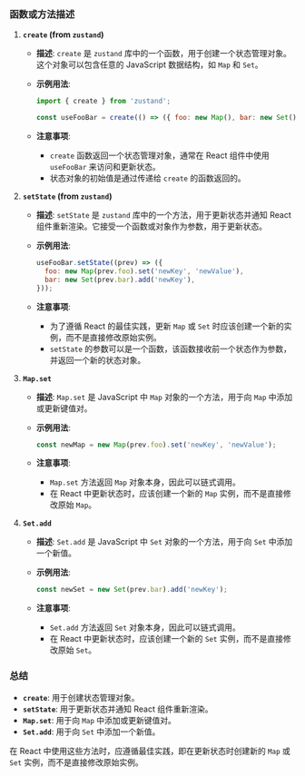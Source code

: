 ### 函数或方法描述

1. **`create` (from `zustand`)**
   - **描述**: `create` 是 `zustand` 库中的一个函数，用于创建一个状态管理对象。这个对象可以包含任意的 JavaScript 数据结构，如 `Map` 和 `Set`。
   - **示例用法**:

     ```js
     import { create } from 'zustand';

     const useFooBar = create(() => ({ foo: new Map(), bar: new Set() }));
     ```

   - **注意事项**:
     - `create` 函数返回一个状态管理对象，通常在 React 组件中使用 `useFooBar` 来访问和更新状态。
     - 状态对象的初始值是通过传递给 `create` 的函数返回的。

2. **`setState` (from `zustand`)**
   - **描述**: `setState` 是 `zustand` 库中的一个方法，用于更新状态并通知 React 组件重新渲染。它接受一个函数或对象作为参数，用于更新状态。
   - **示例用法**:

     ```js
     useFooBar.setState((prev) => ({
       foo: new Map(prev.foo).set('newKey', 'newValue'),
       bar: new Set(prev.bar).add('newKey'),
     }));
     ```

   - **注意事项**:
     - 为了遵循 React 的最佳实践，更新 `Map` 或 `Set` 时应该创建一个新的实例，而不是直接修改原始实例。
     - `setState` 的参数可以是一个函数，该函数接收前一个状态作为参数，并返回一个新的状态对象。

3. **`Map.set`**
   - **描述**: `Map.set` 是 JavaScript 中 `Map` 对象的一个方法，用于向 `Map` 中添加或更新键值对。
   - **示例用法**:

     ```js
     const newMap = new Map(prev.foo).set('newKey', 'newValue');
     ```

   - **注意事项**:
     - `Map.set` 方法返回 `Map` 对象本身，因此可以链式调用。
     - 在 React 中更新状态时，应该创建一个新的 `Map` 实例，而不是直接修改原始 `Map`。

4. **`Set.add`**
   - **描述**: `Set.add` 是 JavaScript 中 `Set` 对象的一个方法，用于向 `Set` 中添加一个新值。
   - **示例用法**:

     ```js
     const newSet = new Set(prev.bar).add('newKey');
     ```

   - **注意事项**:
     - `Set.add` 方法返回 `Set` 对象本身，因此可以链式调用。
     - 在 React 中更新状态时，应该创建一个新的 `Set` 实例，而不是直接修改原始 `Set`。

### 总结

- **`create`**: 用于创建状态管理对象。
- **`setState`**: 用于更新状态并通知 React 组件重新渲染。
- **`Map.set`**: 用于向 `Map` 中添加或更新键值对。
- **`Set.add`**: 用于向 `Set` 中添加一个新值。

在 React 中使用这些方法时，应遵循最佳实践，即在更新状态时创建新的 `Map` 或 `Set` 实例，而不是直接修改原始实例。
